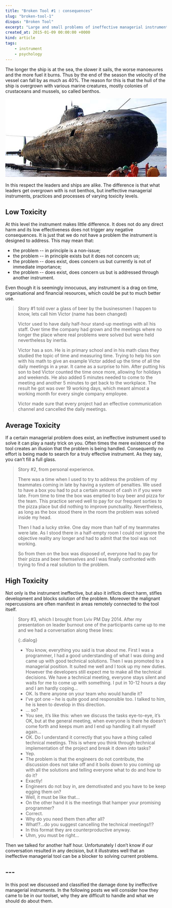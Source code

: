 ```yaml
---
title: "Broken Tool #1 : consequences"
slug: "broken-tool-1"
disqus: "Broken Tool"
excerpt: "Large and small problems of ineffective managerial instruments"
created_at: 2015-01-09 00:00:00 +0000
kind: article
tags:
    - instrument
    - psychology
---
```


The longer the ship is at the sea, the slower it sails, the worse manoeuvres and the more fuel it burns.  Thus by the end of the season the velocity of the vessel can fall by as much as 40%.  The reason for this is that the hull of the ship is overgrown with various marine creatures, mostly colonies of crustaceans and mussels, so called benthos.  

![Submarine overgrown with marine creatures](/assets/img/SubmarineBioFouled.jpg)

In this respect the leaders and ships are alike.  The difference is that what leaders get overgrown with is not benthos, but ineffective managerial instruments, practices and processes of varying toxicity levels.

Low Toxicity 
------------

At this level the instrument makes little difference.  It does not do any direct harm and its low effectiveness does not trigger any negative consequences.  It is just that we do not have a problem the instrument is designed to address.  This may mean that:

- the problem -- in principle is a non-issue;
- the problem -- in principle exists but it does not concern us;
- the problem -- does exist, does concern us but currently is not of immediate importance;
- the problem -- does exist, does concern us but is addressed through another instrument.

Even though it is seemingly innocuous, any instrument is a drag on time, organisational and financial resources, which could be put to much better use.

> Story #1 told over a glass of beer by the businessmen I happen to know, lets call him Victor (name has been changed)
>
> Victor used to have daily half-hour stand-up meetings with all his staff. Over time the company had grown and the meetings where no longer the place where real problems were solved but were held nevertheless by inertia.   
>
> Victor has a son. He is in primary school and in his math class they studied the topic of time and measuring time.  Trying to help his son with his math to give an example Victor added up the time of all the daily meetings in a year.  It came as a surprise to him.  After putting his son to bed Victor counted the time once more, allowing for holidays and weekends.  He also added 5 minutes needed to come to the meeting and another 5 minutes to get back to the workplace.  The result he got was over 19 working days, which meant almost a working month for every single company employee.
>
> Victor made sure that every project had an effective communication channel and cancelled the daily meetings.  

Average Toxicity 
----------------

If a certain managerial problem does exist, an ineffective instrument used to solve it can play a nasty trick on you.  Often times the mere existence of the tool creates an illusion that the problem is being handled.  Consequently no effort is being made to search for a truly effective instrument.  As they say, you can’t fill a full glass.

> Story #2, from personal experience.
>
> There was a time when I used to try to address the problem of my teammates coming in late by having a system of penalties.  We used to have a box you had to put a certain amount of cash in if you were late.  From time to time the box was emptied to buy beer and pizza for the team.  This practice served well to pay for our frequent sorties to the pizza place but did nothing to improve punctuality.  Nevertheless, as long as the box stood there in the room the problem was solved inside my head.  
>
> Then I had a lucky strike.  One day more than half of my teammates were late.  As I stood there in a half-empty room I could not ignore the objective reality any longer and had to admit that the tool was not working.  
>
> So from then on the box was disposed of, everyone had to pay for their pizza and beer themselves and I was finally confronted with trying to find a real solution to the problem.

High Toxicity 
-------------

Not only is the instrument ineffective, but also it inflicts direct harm, stifles development and blocks solution of the problem.  Moreover the malignant repercussions are often manifest in areas remotely connected to the tool itself.   

> Story #3, which I brought from Lviv PM Day 2014.  After my presentation on leader burnout one of the participants came up to me and we had a conversation along these lines: 
> 
> {:.dialog}
> - You know, everything you said is true about me.  First I was a programmer, I had a good understanding of what I was doing and came up with good technical solutions.  Then I was promoted to a managerial position.  It suited me well and I took up my new duties.  However the developers still expect me to make all the technical decisions.  We have a technical meeting, everyone stays silent and waits for me to come up with something.  I put in 10-12 hours a day and I am hardly coping… 
> - OK.  Is there anyone on your team who would handle it?
> - I’ve got one – he is quite good and responsible too.  I talked to him, he is keen to develop in this direction.  
> - ... so?
> - You see, it’s like this: when we discuss the tasks eye-to-eye, it’s OK, but at the general meeting, when everyone is there he doesn’t come forth and keeps mum and I end up handling it all myself again…
> - OK. Do I understand it correctly that you have a thing called technical meetings.  This is where you think through technical implementation of the project and break it down into tasks?
> - Yep.
> - The problem is that the engineers do not contribute, the discussion does not take off and it boils down to you coming up with all the solutions and telling everyone what to do and how to do it?
> - Exactly!
> - Engineers do not buy in, are demotivated and you have to be keep egging them on?
> - Well, it must be like that…
> - On the other hand it is the meetings that hamper your promising programmer?
> - Correct.
> - Why do you need them then after all?
> - What!?...do you suggest cancelling the technical meetings!!?
> - In this format they are counterproductive anyway.
> - Uhm, you must be right...

Then we talked for another half hour.  Unfortunately I don’t know if our conversation resulted in any decision, but it illustrates well that an ineffective managerial tool can be a blocker to solving current problems.  

## ---

In this post we discussed and classified the damage done by ineffective managerial instruments.  In the following posts we will consider how they came to be in our toolset, why they are difficult to handle and what we should do about them.  
